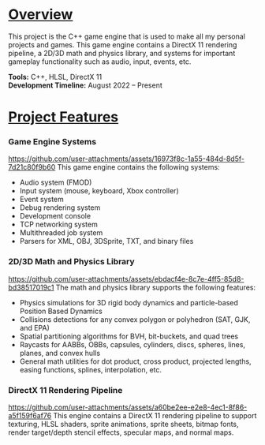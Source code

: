 # **<ins>Overview</ins>**  
This project is the C++ game engine that is used to make all my personal projects and games. This game engine contains a DirectX 11 rendering pipeline, a 2D/3D math and physics library, and systems for important gameplay functionality such as audio, input, events, etc.


**Tools:** C++, HLSL, DirectX 11  
**Development Timeline:** August 2022 – Present


# **<ins>Project Features</ins>**  
### **Game Engine Systems**  
https://github.com/user-attachments/assets/16973f8c-1a55-484d-8d5f-7d21c80f9b60
This game engine contains the following systems:  
- Audio system (FMOD)
- Input system (mouse, keyboard, Xbox controller)
- Event system
- Debug rendering system
- Development console
- TCP networking system
- Multithreaded job system
- Parsers for XML, OBJ, 3DSprite, TXT, and binary files




### **2D/3D Math and Physics Library**  
https://github.com/user-attachments/assets/ebdacf4e-8c7e-4ff5-85d8-bd38517019c1
The math and physics library supports the following features:
- Physics simulations for 3D rigid body dynamics and particle-based Position Based Dynamics
- Collisions detections for any convex polygon or polyhedron (SAT, GJK, and EPA)
- Spatial partitioning algorithms for BVH, bit-buckets, and quad trees
- Raycasts for AABBs, OBBs, capsules, cylinders, discs, spheres, lines, planes, and convex hulls
- General math utilities for dot product, cross product, projected lengths, easing functions, splines, interpolation, etc.




### **DirectX 11 Rendering Pipeline**  
https://github.com/user-attachments/assets/a60be2ee-e2e8-4ec1-8f86-a5f159f6af76
This engine contains a DirectX 11 rendering pipeline to support texturing, HLSL shaders, sprite animations, sprite sheets, bitmap fonts, render target/depth stencil effects, specular maps, and normal maps.
